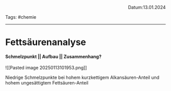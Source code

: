<p align="right">Datum:13.01.2024</p>

Tags: #chemie 

---

# Fettsäurenanalyse
#### Schmelzpunkt || Aufbau || Zusammenhang?
![[Pasted image 20250113101953.png]]


Niedrige Schmelzpunkte bei hohem kurzkettigem Alkansäuren-Anteil
und hohem ungesättigtem Fettsäuren-Anteil